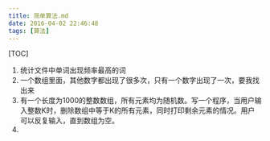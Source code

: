 ```yaml
---
title: 简单算法.md
date: 2016-04-02 22:46:48
tags: [算法]
---
```


[TOC]

<!--more-->

1. 统计文件中单词出现频率最高的词
2. 一个数组里面，其他数字都出现了很多次，只有一个数字出现了一次，要我找出来
3. 有一个长度为1000的整数数组，所有元素均为随机数。写一个程序，当用户输入整数K时，删除数组中等于K的所有元素，同时打印剩余元素的情况。用户可以反复输入，直到数组为空。
4.